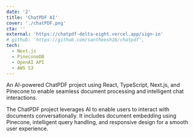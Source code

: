 ```yaml
---
date: '2'
title: 'ChatPDF AI'
cover: './chatPDF.png'
cta: ''
external: 'https://chatpdf-delta-eight.vercel.app/sign-in'
# github: 'https://github.com/santheesh16/chatpdf',
tech:
  - Next.js
  - PineconeDB
  - OpenAI API
  - AWS S3
---
```


An AI-powered ChatPDF project using React, TypeScript, Next.js, and Pinecone to enable seamless document processing and intelligent chat interactions.

The ChatPDF project leverages AI to enable users to interact with documents conversationally. It includes document embedding using Pinecone, intelligent query handling, and responsive design for a smooth user experience.

